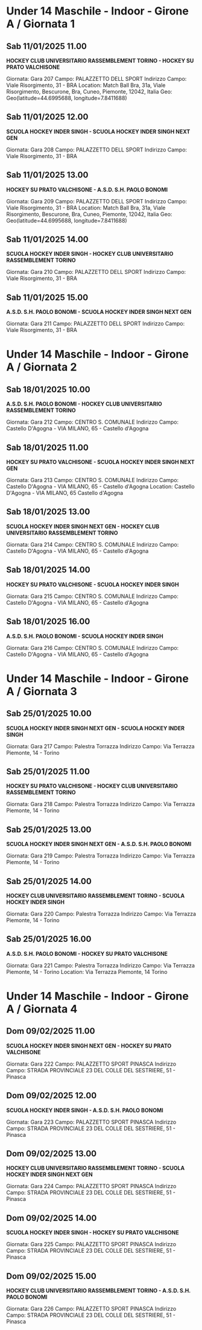 # Under 14 Maschile - Indoor  - Girone A / Giornata 1
## Sab 11/01/2025 11.00
**HOCKEY CLUB UNIVERSITARIO RASSEMBLEMENT TORINO - HOCKEY SU PRATO VALCHISONE**

Giornata: Gara 207
Campo: PALAZZETTO DELL SPORT 
Indirizzo Campo:  Viale Risorgimento, 31 - BRA
Location: Match Ball Bra, 31a, Viale Risorgimento, Bescurone, Bra, Cuneo, Piemonte, 12042, Italia
Geo: Geo(latitude=44.6995688, longitude=7.8411688)


## Sab 11/01/2025 12.00
**SCUOLA HOCKEY INDER SINGH - SCUOLA HOCKEY INDER SINGH NEXT GEN**

Giornata: Gara 208
Campo: PALAZZETTO DELL SPORT 
Indirizzo Campo:  Viale Risorgimento, 31 - BRA


## Sab 11/01/2025 13.00
**HOCKEY SU PRATO VALCHISONE - A.S.D. S.H. PAOLO BONOMI**

Giornata: Gara 209
Campo: PALAZZETTO DELL SPORT 
Indirizzo Campo:  Viale Risorgimento, 31 - BRA
Location: Match Ball Bra, 31a, Viale Risorgimento, Bescurone, Bra, Cuneo, Piemonte, 12042, Italia
Geo: Geo(latitude=44.6995688, longitude=7.8411688)


## Sab 11/01/2025 14.00
**SCUOLA HOCKEY INDER SINGH - HOCKEY CLUB UNIVERSITARIO RASSEMBLEMENT TORINO**

Giornata: Gara 210
Campo: PALAZZETTO DELL SPORT 
Indirizzo Campo:  Viale Risorgimento, 31 - BRA


## Sab 11/01/2025 15.00
**A.S.D. S.H. PAOLO BONOMI - SCUOLA HOCKEY INDER SINGH NEXT GEN**

Giornata: Gara 211
Campo: PALAZZETTO DELL SPORT 
Indirizzo Campo:  Viale Risorgimento, 31 - BRA

# Under 14 Maschile - Indoor  - Girone A / Giornata 2
## Sab 18/01/2025 10.00
**A.S.D. S.H. PAOLO BONOMI - HOCKEY CLUB UNIVERSITARIO RASSEMBLEMENT TORINO**

Giornata: Gara 212
Campo: CENTRO S. COMUNALE 
Indirizzo Campo:  Castello D'Agogna - VIA MILANO, 65 - Castello d'Agogna


## Sab 18/01/2025 11.00
**HOCKEY SU PRATO VALCHISONE - SCUOLA HOCKEY INDER SINGH NEXT GEN**

Giornata: Gara 213
Campo: CENTRO S. COMUNALE 
Indirizzo Campo:  Castello D'Agogna - VIA MILANO, 65 - Castello d'Agogna
Location:  Castello D'Agogna - VIA MILANO, 65 Castello d'Agogna


## Sab 18/01/2025 13.00
**SCUOLA HOCKEY INDER SINGH NEXT GEN - HOCKEY CLUB UNIVERSITARIO RASSEMBLEMENT TORINO**

Giornata: Gara 214
Campo: CENTRO S. COMUNALE 
Indirizzo Campo:  Castello D'Agogna - VIA MILANO, 65 - Castello d'Agogna


## Sab 18/01/2025 14.00
**HOCKEY SU PRATO VALCHISONE - SCUOLA HOCKEY INDER SINGH**

Giornata: Gara 215
Campo: CENTRO S. COMUNALE 
Indirizzo Campo:  Castello D'Agogna - VIA MILANO, 65 - Castello d'Agogna


## Sab 18/01/2025 16.00
**A.S.D. S.H. PAOLO BONOMI - SCUOLA HOCKEY INDER SINGH**

Giornata: Gara 216
Campo: CENTRO S. COMUNALE 
Indirizzo Campo:  Castello D'Agogna - VIA MILANO, 65 - Castello d'Agogna

# Under 14 Maschile - Indoor  - Girone A / Giornata 3
## Sab 25/01/2025 10.00
**SCUOLA HOCKEY INDER SINGH NEXT GEN - SCUOLA HOCKEY INDER SINGH**

Giornata: Gara 217
Campo: Palestra Torrazza 
Indirizzo Campo:  Via Terrazza Piemonte, 14 - Torino


## Sab 25/01/2025 11.00
**HOCKEY SU PRATO VALCHISONE - HOCKEY CLUB UNIVERSITARIO RASSEMBLEMENT TORINO**

Giornata: Gara 218
Campo: Palestra Torrazza 
Indirizzo Campo:  Via Terrazza Piemonte, 14 - Torino


## Sab 25/01/2025 13.00
**SCUOLA HOCKEY INDER SINGH NEXT GEN - A.S.D. S.H. PAOLO BONOMI**

Giornata: Gara 219
Campo: Palestra Torrazza 
Indirizzo Campo:  Via Terrazza Piemonte, 14 - Torino


## Sab 25/01/2025 14.00
**HOCKEY CLUB UNIVERSITARIO RASSEMBLEMENT TORINO - SCUOLA HOCKEY INDER SINGH**

Giornata: Gara 220
Campo: Palestra Torrazza 
Indirizzo Campo:  Via Terrazza Piemonte, 14 - Torino


## Sab 25/01/2025 16.00
**A.S.D. S.H. PAOLO BONOMI - HOCKEY SU PRATO VALCHISONE**

Giornata: Gara 221
Campo: Palestra Torrazza 
Indirizzo Campo:  Via Terrazza Piemonte, 14 - Torino
Location:  Via Terrazza Piemonte, 14 Torino

# Under 14 Maschile - Indoor  - Girone A / Giornata 4
## Dom 09/02/2025 11.00
**SCUOLA HOCKEY INDER SINGH NEXT GEN - HOCKEY SU PRATO VALCHISONE**

Giornata: Gara 222
Campo: PALAZZETTO SPORT PINASCA 
Indirizzo Campo:  STRADA PROVINCIALE 23 DEL COLLE DEL SESTRIERE, 51 - Pinasca


## Dom 09/02/2025 12.00
**SCUOLA HOCKEY INDER SINGH - A.S.D. S.H. PAOLO BONOMI**

Giornata: Gara 223
Campo: PALAZZETTO SPORT PINASCA 
Indirizzo Campo:  STRADA PROVINCIALE 23 DEL COLLE DEL SESTRIERE, 51 - Pinasca


## Dom 09/02/2025 13.00
**HOCKEY CLUB UNIVERSITARIO RASSEMBLEMENT TORINO - SCUOLA HOCKEY INDER SINGH NEXT GEN**

Giornata: Gara 224
Campo: PALAZZETTO SPORT PINASCA 
Indirizzo Campo:  STRADA PROVINCIALE 23 DEL COLLE DEL SESTRIERE, 51 - Pinasca


## Dom 09/02/2025 14.00
**SCUOLA HOCKEY INDER SINGH - HOCKEY SU PRATO VALCHISONE**

Giornata: Gara 225
Campo: PALAZZETTO SPORT PINASCA 
Indirizzo Campo:  STRADA PROVINCIALE 23 DEL COLLE DEL SESTRIERE, 51 - Pinasca


## Dom 09/02/2025 15.00
**HOCKEY CLUB UNIVERSITARIO RASSEMBLEMENT TORINO - A.S.D. S.H. PAOLO BONOMI**

Giornata: Gara 226
Campo: PALAZZETTO SPORT PINASCA 
Indirizzo Campo:  STRADA PROVINCIALE 23 DEL COLLE DEL SESTRIERE, 51 - Pinasca

